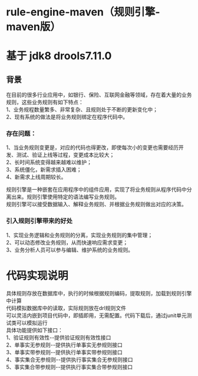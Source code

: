 # rule-engine-maven（规则引擎-maven版）
# 基于 jdk8  drools7.11.0
## 背景 
在目前的很多行业应用中，如银行、保险、互联网金融等领域，存在着大量的业务规则，这些业务规则有如下特点：  
1、业务规程数量繁多、非常复杂、且规则处于不断的更新变化中；  
2、现有系统的做法是将业务规则绑定在程序代码中。  

### 存在问题：
1、当业务规则变更是，对应的代码也得更改，即使每次小的变更也需要经历开发、测试、验证上线等过程，变更成本比较大；  
2、长时间系统变得越来越难以维护；  
3、系统僵化，新需求插入困难；  
4、新需求上线周期较长。  

规则引擎是一种嵌套在应用程序中的组件应用，实现了将业务规则从程序代码中分离出来。规则引擎使用特定的语法编写业务规则。  
规则引擎可以接受数据输入、解释业务规则、并根据业务规则做出对应的决策。
 

### 引入规则引擎带来的好处
1、实现业务逻辑和业务规则的分离，实现业务规则的集中管理；  
2、可以动态修改业务规则，从而快速响应需求变更；  
3、业务分析人员可以参与编辑、维护系统的业务规则。  


# 代码实现说明 
具体规则存放在数据库中，执行的时候根据规则编码，提取规则，加载到规则引擎中计算  
代码模拟数据库中的读取，实际规则放在drl规则文件   
可以灵活内嵌到项目代码中，即插即用，无需配置。代码下载后，通过junit单元测试类可以模拟运行  
具体功能提供如下接口：  
1、验证规则有效性--提供验证规则有效性接口  
2、单事实无参规则--提供执行单事实无参规则接口  
3、单事实带参规则--提供执行单事实带参规则接口  
4、事实集合无参规则--提供执行事实集合无参规则接口  
5、事实集合带参规则--提供执行事实集合带参规则接口  



